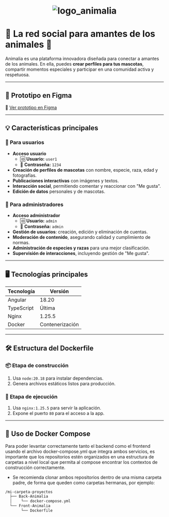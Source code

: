 <h1 align="center">
    <img src="https://github.com/user-attachments/assets/61a2b517-d3e3-4168-af93-143d02472ed1" alt="logo_animalia">
</h1>

# 🐾 La red social para amantes de los animales 🐾

Animalia es una plataforma innovadora diseñada para conectar a amantes de los animales. En ella, puedes **crear perfiles para tus mascotas**, compartir momentos especiales y participar en una comunidad activa y respetuosa.

---

## 📌 **Prototipo en Figma**
🔗 [Ver prototipo en Figma](https://www.figma.com/design/5LrZnVHjrG45894AAPyL65/Untitled?node-id=0-1&m=dev)

---

## 💡 **Características principales**
### 🎨 **Para usuarios**
- **Acceso usuario**
  - 🆔 **Usuario:** `user1`
  - 🔑 **Contraseña:** `1234`
- **Creación de perfiles de mascotas** con nombre, especie, raza, edad y fotografías.
- **Publicaciones interactivas** con imágenes y textos.
- **Interacción social**, permitiendo comentar y reaccionar con "Me gusta".
- **Edición de datos** personales y de mascotas.

### 🔧 **Para administradores**
- **Acceso administrador**
  - 🆔 **Usuario:** `admin`
  - 🔑 **Contraseña:** `admin`
- **Gestión de usuarios**: creación, edición y eliminación de cuentas.
- **Moderación de contenido**, asegurando calidad y cumplimiento de normas.
- **Administración de especies y razas** para una mejor clasificación.
- **Supervisión de interacciones**, incluyendo gestión de "Me gusta".

---

## 🖥️ **Tecnologías principales**
| Tecnología | Versión |
|------------|--------|
| Angular | 18.20 |
| TypeScript | Última |
| Nginx | 1.25.5 |
| Docker | Contenerización |

---

## 🛠️ **Estructura del Dockerfile**
### 📦 **Etapa de construcción**
1. Usa `node:20.18` para instalar dependencias.
2. Genera archivos estáticos listos para producción.

### 🚀 **Etapa de ejecución**
1. Usa `nginx:1.25.5` para servir la aplicación.
2. Expone el puerto `80` para el acceso a la app.

---

## 🐳 **Uso de Docker Compose**
Para poder levantar correctamente tanto el backend como el frontend usando el archivo docker-compose.yml que integra ambos servicios, es importante que los repositorios estén organizados en una estructura de carpetas a nivel local que permita al compose encontrar los contextos de construcción correctamente.
- Se recomienda clonar ambos repositorios dentro de una misma carpeta padre, de forma que queden como carpetas hermanas, por ejemplo:
```sh
/mi-carpeta-proyectos
  ├── Back-Animalia
  │    └── docker-compose.yml
  └── Front-Animalia
       └── Dockerfile
